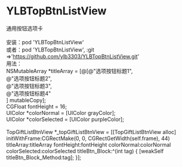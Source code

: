 # YLBTopBtnListView
通用按钮选项卡
<br>
<br>安装：pod 'YLBTopBtnListView'
<br>或者：pod 'YLBTopBtnListView', :git =>'https://github.com/ylb3303/YLBTopBtnListView.git'
<br>用法：<br>NSMutableArray *titleArray = [@[@"选项按钮标题1",
                                    <br>@"选项按钮标题2",
                                    <br>@"选项按钮标题3",
                                    <br>@"选项按钮标题4"
                                    <br>] mutableCopy];
<br>CGFloat fontHeight = 16;
<br>UIColor *colorNormal = [UIColor grayColor];
<br>UIColor *colorSelected = [UIColor purpleColor];
<br>
<br>TopGiftListBtnView *_topGiftListBtnView = [[TopGiftListBtnView alloc] initWithFrame:CGRectMake(0, 0, CGRectGetWidth(self.frame), 44) titleArray:titleArray fontHeight:fontHeight colorNormal:colorNormal colorSelected:colorSelected titleBtn_Block:^(int tag) {
        [weakSelf titleBtn_Block_Method:tag];
    }];
